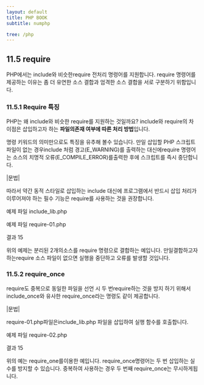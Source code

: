 ```yaml
---
layout: default
title: PHP BOOK
subtitle: numphp

tree: /php
---
```


## 11.5 require

PHP에서는 include와 비슷한require 전처리 명령어를 지원합니다. require 명령어를제공하는 이유는 좀 더 유연한 소스 결합과 엄격한 소스 결합을 서로 구분하기 위함입니다.

### 11.5.1 Require 특징

PHP는 왜 include와 비슷한 require를 지원하는 것일까요? include와 require의 차이점은 삽입하고자 하는 **파일의존재 여부에 따른 처리 방법**입니다. 

명령 키워드의 의미만으로도 특징을 유추해 볼수 있습니다. 만일 삽입할 PHP 스크립트 파일이 없는 경우include 처럼 경고(E_WARNING)를 출력하는 대신에require 명령어는 소스의 치명적 오류(E_COMPILE_ERROR)를출력한 후에 스크립트를 즉시 중단합니다.

|문법|

따라서 약간 동적 스타일로 삽입하는 include 대신에 프로그램에서 반드시 삽입 처리가 이루어져야 하는 필수 기능은 require를 사용하는 것을 권장합니다.  

예제 파일 include_lib.php

예제 파일 require-01.php

결과
15

위의 예제는 분리된 2개의소스를 require 명령으로 결합하는 예입니다. 만일결합하고자하는require 소스 파일이 없으면 실행을 중단하고 오류를 발생할 것입니다.

### 11.5.2 require_once

require도 중복으로 동일한 파일을 선언 시 두 번require하는 것을 방지 하기 위해서 include_once와 유사한 require_once라는 명령도 같이 제공합니다.  

|문법|

require-01.php파일은include_lib.php 파일을 삽입하여 실행 함수를 호출합니다.

예제 파일 require-02.php

결과
15

위의 예는 require_one를이용한 예입니다. require_once명령어는 두 번 삽입하는 실수를 방지할 수 있습니다. 중복하여 사용하는 경우 두 번째 require_once는 무시하게됩니다.  

 
